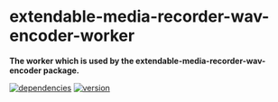 # extendable-media-recorder-wav-encoder-worker

**The worker which is used by the extendable-media-recorder-wav-encoder package.**

[![dependencies](https://img.shields.io/david/chrisguttandin/extendable-media-recorder-wav-encoder-worker.svg?style=flat-square)](https://github.com/chrisguttandin/extendable-media-recorder-wav-encoder-worker/network/dependencies)
[![version](https://img.shields.io/npm/v/extendable-media-recorder-wav-encoder-worker.svg?style=flat-square)](https://www.npmjs.com/package/extendable-media-recorder-wav-encoder-worker)
